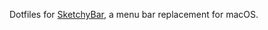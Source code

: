 Dotfiles for [SketchyBar](https://github.com/FelixKratz/SketchyBar?tab=readme-ov-file), a menu bar replacement for macOS.
